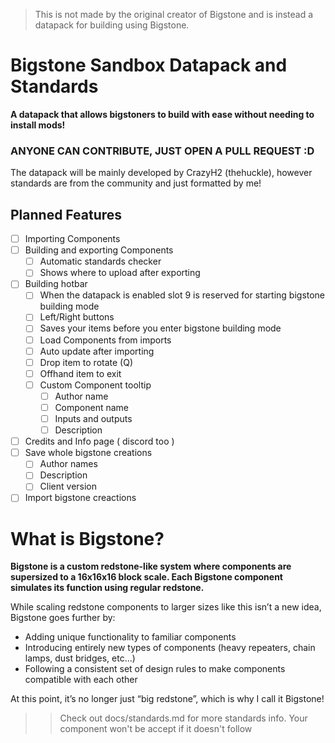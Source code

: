 > This is not made by the original creator of Bigstone and is instead a datapack for building using Bigstone.

# **Bigstone Sandbox Datapack and Standards**
**A datapack that allows bigstoners to build with ease without needing to install mods!**

### ANYONE CAN CONTRIBUTE, JUST OPEN A PULL REQUEST :D

The datapack will be mainly developed by CrazyH2 (thehuckle), however standards are from the community and just formatted by me!

## Planned Features

- [ ] Importing Components
- [ ] Building and exporting Components
  - [ ] Automatic standards checker
  - [ ] Shows where to upload after exporting
- [ ] Building hotbar
  - [ ] When the datapack is enabled slot 9 is reserved for starting bigstone building mode
  - [ ] Left/Right buttons
  - [ ] Saves your items before you enter bigstone building mode
  - [ ] Load Components from imports
  - [ ] Auto update after importing
  - [ ] Drop item to rotate (Q)
  - [ ] Offhand item to exit
  - [ ] Custom Component tooltip
    - [ ] Author name
    - [ ] Component name
    - [ ] Inputs and outputs
    - [ ] Description
- [ ] Credits and Info page ( discord too )
- [ ] Save whole bigstone creations
  - [ ] Author names
  - [ ] Description
  - [ ] Client version
- [ ] Import bigstone creactions

# **What is Bigstone?**
**Bigstone is a custom redstone-like system where components are supersized to a 16x16x16 block scale. Each Bigstone component simulates its function using regular redstone.**

While scaling redstone components to larger sizes like this isn’t a new idea, Bigstone goes further by:
- Adding unique functionality to familiar components
- Introducing entirely new types of components (heavy repeaters, chain lamps, dust bridges, etc...)
- Following a consistent set of design rules to make components compatible with each other

At this point, it’s no longer just “big redstone”, which is why I call it Bigstone!

>> Check out docs/standards.md for more standards info. Your component won't be accept if it doesn't follow